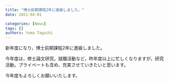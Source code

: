 ```yaml
---
title: "博士前期課程2年に進級しました。"
date: 2021-04-01

categories: [News]
tags: []
authors: Yuma Taguchi
---
```


新年度になり，博士前期課程2年に進級しました。

今年度は，修士論文研究，就職活動など，昨年度以上に忙しくなりますが，研究活動，プライベートも含め，充実させていきたいと思います。

今年度もよろしくお願いいたします。